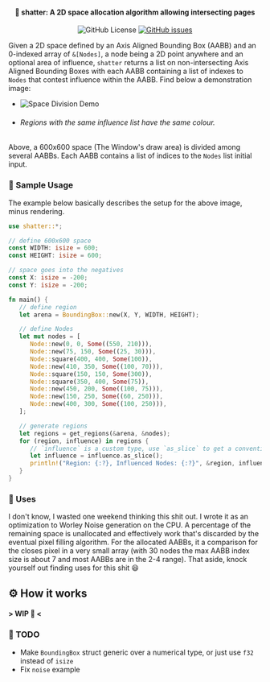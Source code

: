 <h4 align=center>🥃 shatter: A 2D space allocation algorithm allowing intersecting pages</h4>
<p align=center>
  <img alt="GitHub License" src="https://img.shields.io/github/license/sokorototo/shatter?style=flat-square">
  <a href="https://github.com/sokorototo/shatter/issues"><img alt="GitHub issues" src="https://img.shields.io/github/issues-raw/sokorototo/shatter?style=flat-square"></a>
</p>

Given a 2D space defined by an Axis Aligned Bounding Box (AABB) and an 0-indexed array of `&[Nodes]`, a node being a 2D point anywhere and an optional area of influence, `shatter` returns a list on non-intersecting Axis Aligned Bounding Boxes with each AABB containing a list of indexes to `Nodes` that contest influence within the AABB. Find below a demonstration image:

 - ![Space Division Demo](<demos/demo.avif>)
 - ###### Regions with the same influence list have the same colour.

Above, a 600x600 space (The Window's draw area) is divided among several AABBs. Each AABB contains a list of indices to the `Nodes` list initial input.

### 🧪 Sample Usage

The example below basically describes the setup for the above image, minus rendering.

```rust
use shatter::*;

// define 600x600 space
const WIDTH: isize = 600;
const HEIGHT: isize = 600;

// space goes into the negatives
const X: isize = -200;
const Y: isize = -200;

fn main() {
   // define region
   let arena = BoundingBox::new(X, Y, WIDTH, HEIGHT);

   // define Nodes
   let mut nodes = [
      Node::new(0, 0, Some((550, 210))),
      Node::new(75, 150, Some((25, 30))),
      Node::square(400, 400, Some(100)),
      Node::new(410, 350, Some((100, 70))),
      Node::square(150, 150, Some(300)),
      Node::square(350, 400, Some(75)),
      Node::new(450, 200, Some((100, 75))),
      Node::new(150, 250, Some((60, 250))),
      Node::new(400, 300, Some((100, 250))),
   ];

   // generate regions
   let regions = get_regions(&arena, &nodes);
   for (region, influence) in regions {
      // `influence` is a custom type, use `as_slice` to get a conventional rust slice
      let influence = influence.as_slice();
      println!("Region: {:?}, Influenced Nodes: {:?}", &region, influence);
   }
}
```

### 💭 Uses

I don't know, I wasted one weekend thinking this shit out. I wrote it as an optimization to Worley Noise generation on the CPU. A percentage of the remaining space is unallocated and effectively work that's discarded by the eventual pixel filling algorithm. For the allocated AABBs, it a comparison for the closes pixel in a very small array (with 30 nodes the max AABB index size is about 7 and most AABBs are in the 2-4 range). That aside, knock yourself out finding uses for this shit 😆

## ⚙️ How it works

#### \> WIP 🚧 <

### 📃 TODO
 - Make `BoundingBox` struct generic over a numerical type, or just use `f32` instead of `isize`
 - Fix `noise` example